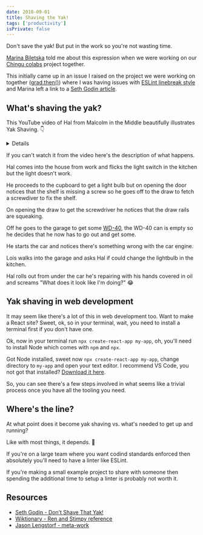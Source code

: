 ```yaml
---
date: 2018-09-01
title: Shaving the Yak!
tags: ['productivity']
isPrivate: false
---
```


<script>
  import Details from '$lib/components/details.svelte'
  import YouTube from '$lib/components/youtube.svelte'
</script>

Don't save the yak! But put in the work so you're not wasting time.

[Marina Biletska] told me about this expression when we were working
on our [Chingu colabs] project together.

This initially came up in an issue I raised on the project we were
working on together ([grad.then()]) where I was having issues with
[ESLint linebreak style] and Marina left a link to a [Seth Godin
article].

## What's shaving the yak?

This YouTube video of Hal from Malcolm in the Middle beautifully
illustrates Yak Shaving. 👇

<Details buttonText="Expand to watch.">
  <YouTube youTubeId="AbSehcT19u0" />
</Details>

If you can't watch it from the video here's the description of what
happens.

Hal comes into the house from work and flicks the light switch in the
kitchen but the light doesn't work.

He proceeds to the cupboard to get a light bulb but on opening the
door notices that the shelf is missing a screw so he goes off to the
draw to fetch a screwdiver to fix the shelf.

On opening the draw to get the screwdriver he notices that the draw
rails are squeaking.

Off he goes to the garage to get some [WD-40], the WD-40 can is empty
so he decides that he now has to go out and get some.

He starts the car and notices there's something wrong with the car
engine.

Lois walks into the garage and asks Hal if could change the lightbulb
in the kitchen.

Hal rolls out from under the car he's repairing with his hands covered
in oil and screams "What does it look like I'm doing?" 😂

## Yak shaving in web development

It may seem like there's a lot of this in web development too. Want to
make a React site? Sweet, ok, so in your terminal, wait, you need to
install a terminal first if you don't have one.

Ok, now in your terminal run `npx create-react-app my-app`, oh, you'll
need to install Node which comes with `npm` and `npx`.

Got Node installed, sweet now `npx create-react-app my-app`, change
directory to `my-app` and open your text editor. I recommend VS Code,
you not got that installed?
[Download it here](https://code.visualstudio.com/).

So, you can see there's a few steps involved in what seems like a
trivial process once you have all the tooling you need.

## Where's the line?

At what point does it become yak shaving vs. what's needed to get up
and running?

Like with most things, it depends. 😬

If you're on a large team where you want codind standards enforced
then absolutely you'll need to have a linter like ESLint.

If you're making a small example project to share with someone then
spending the additional time to setup a linter is probably not worth
it.

## Resources

- [Seth Godin - Don’t Shave That Yak!]
- [Wiktionary - Ren and Stimpy reference]
- [Jason Lengstorf - meta-work]

<!-- Links -->

[seth godin article]:
  https://sethgodin.typepad.com/seths_blog/2005/03/dont_shave_that.html
[chingu colabs]: https://chingu.io/
[marina biletska]: https://github.com/mar-bi
[grad.then()]: https://github.com/chingu-voyage6/grad.then/issues/191
[eslint linebreak style]:
  https://github.com/chingu-voyage6/grad.then/issues/118#issuecomment-353569629
[update dependencies]:
  https://github.com/chingu-voyage6/grad.then/issues/191
[wd-40]: https://en.wikipedia.org/wiki/WD-40
[seth godin - don’t shave that yak!]:
  https://seths.blog/2005/03/dont_shave_that/
[wiktionary - ren and stimpy reference]:
  https://en.wiktionary.org/wiki/yak_shaving
[jason lengstorf - meta-work]: https://www.jason.af/yak-shaving
